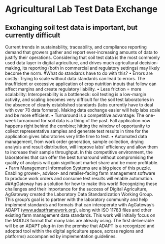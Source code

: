 # Agricultural Lab Test Data Exchange

## Exchanging soil test data is important, but currently difficult
Current trends in sustainability, traceability, and compliance reporting demand that growers gather and report ever-increasing amounts of data to justify their operations. Considering that soil test data is the most commonly used data layer in digital agriculture, and drives much agricultural decision-making, its reporting (both in commercial and regulatory settings) may likely become the norm.
#What do standards have to do with this?
•	Errors are costly: Trying to scale without data standards can lead to errors. The insufficient or excessive application of crop nutrition inputs that follow can affect margins and create regulatory liability.
•	Less friction = more scalability: Interoperability is a bottleneck: soil testing is a low-margin activity, and scaling becomes very difficult for the soil test laboratories in the absence of clearly established standards (labs currently have to deal with over 70 data formats). Making data exchange easier will help labs scale and be more efficient.
•	Turnaround is a competitive advantage: The one-week turnaround for soil data is a thing of the past. Fall application now happens right behind the combine; hitting the window of opportunity to collect representative samples and generate test results in time for the application gives laboratories very little time to test. 
•	Automated data management, from work order generation, sample collection, drying analysis and result distribution, will improve labs’ efficiency and allow them to increase their sample throughput. In this competitive environment, the laboratories that can offer the best turnaround without compromising the quality of analysis will gain significant market share and be more profitable.
•	Farm Management Information Systems are a big piece of this puzzle. Enabling grower-, advisor- and retailer-facing farm management software to produce work orders and consume test results will enable automation.
##AgGateway has a solution for how to make this work!
Recognizing these challenges and their importance for the success of Digital Agriculture, AgGateway created the Laboratory Data Standardization Working Group. This group’s goal is to partner with the laboratory community and help implement standards and formats that can interoperate with AgGateway’s ADAPT (www.adaptframework.org), along with ISO 11783 files and other existing farm management data standards. 
This work will initially focus on the MODUS format that many labs are already using. The first deliverable will be an ADAPT plug-in (on the premise that ADAPT is a recognized and adopted tool within the digital agriculture space, across regions and platforms) accompanied by implementation guidelines.
